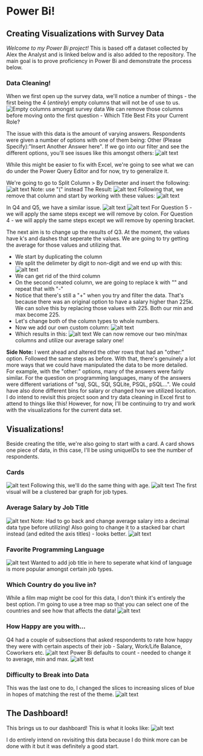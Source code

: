 # Power Bi!
## Creating Visualizations with Survey Data

*Welcome to my Power Bi project!* This is based off a dataset collected by Alex the Analyst and is linked below and is also added to the repository. The main goal is to prove proficiency in Power Bi and demonstrate the process below. 

### Data Cleaning!
When we first open up the survey data, we'll notice a number of things - the first being the 4 (*entirely*) empty columns that will not be of use to us.
![Empty columns amongst survey data](images\image.png)
We can remove those columns before moving onto the first question - Which Title Best Fits your Current Role?

The issue with this data is the amount of varying answers. Respondents were given a number of options with one of them being: Other (Please Specify):"Insert Another Answer here". If we go into our filter and see the different options, you'll see issues like this amongst others:
![alt text](image-1.png)

While this might be easier to fix with Excel, we're going to see what we can do under the Power Query Editor and for now, try to generalize it.

We're going to go to Split Column > By Delimeter and insert the following:
![alt text](images\image-2.png)
Note: use "(" instead
The Result:
![alt text](images\image-3.png)
Following that, we remove that column and start by working with these values:
![alt text](images\image-4.png)


In Q4 and Q5, we have a similar issue.
![alt text](images\image-5.png) 
![alt text](images\image-6.png)
For Question 5 - we will apply the same steps except we will remove by colon. 
For Question 4 - we will apply the same steps except we will remove by opening bracket. 

The next aim is to change up the results of Q3. At the moment, the values have k's and dashes that seperate the values. We are going to try getting the average for those values and utilizing that. 
- We start by duplicating the column
- We split the delimeter by digit to non-digit and we end up with this:
  ![alt text](images\image-7.png)
- We can get rid of the third column
- On the second created column, we are going to replace k with "" and repeat that with "-"
- Notice that there's still a "+" when you try and filter the data. That's because there was an original option to have a salary higher than 225k. We can solve this by replacing those values with 225. Both our min and max become 225.
- Let's change both of the column types to whole numbers.
- Now we add our own custom column:
  ![alt text](images\image-8.png)
- Which results in this:
  ![alt text](images\image-9.png)
We can now remove our two min/max columns and utilize our average salary one!

**Side Note:** I went ahead and altered the other rows that had an "other:" option. Followed the same steps as before. With that, there's genuinely a lot more ways that we could have manipulated the data to be more detailed. For example, with the "other:" options, many of the answers were fairly similar. For the question on programming languages, many of the answers were different variations of "sql, SQL, SQl, SQLite, PSQL, pSQL...". We could have also done different bins for salary or changed how we utilized location. I do intend to revisit this project soon and try data cleaning in Excel first to attend to things like this! However, for now, I'll be continuing to try and work with the visualizations for the current data set.

## Visualizations!
Beside creating the title, we're also going to start with a card. A card shows one piece of data, in this case, I'll be using uniqueIDs to see the number of respondents. 

### Cards
![alt text](images\image-10.png)
Following this, we'll do the same thing with age.
![alt text](images\image-11.png)
The first visual will be a clustered bar graph for job types.

### Average Salary by Job Title 
![alt text](images\image-12.png)
Note: Had to go back and change average salary into a decimal data type before utilizing! Also going to change it to a stacked bar chart instead (and edited the axis titles) - looks better.
![alt text](images\image-13.png)

### Favorite Programming Language
![alt text](images\image-14.png)
Wanted to add job title in here to seperate what kind of language is more popular amongst certain job types. 

### Which Country do you live in?
While a film map might be cool for this data, I don't think it's entirely the best option. I'm going to use a tree map so that you can select one of the countries and see how that affects the data!
![alt text](images\image-15.png)

### How Happy are you with...
Q4 had a couple of subsections that asked respondents to rate how happy they were with certain aspects of their job - Salary, Work/Life Balance, Coworkers etc.
![alt text](images\image-16.png)
Power Bi defaults to count - needed to change it to average, min and max.
![alt text](images\image-17.png)

### Difficulty to Break into Data
This was the last one to do, I changed the slices to increasing slices of blue in hopes of matching the rest of the theme.
![alt text](images\image-18.png)

## The Dashboard!
This brings us to our dashboard! This is what it looks like:
![alt text](images\image-19.png)

I do entirely intend on revisiting this data because I do think more can be done with it but it was definitely a good start.